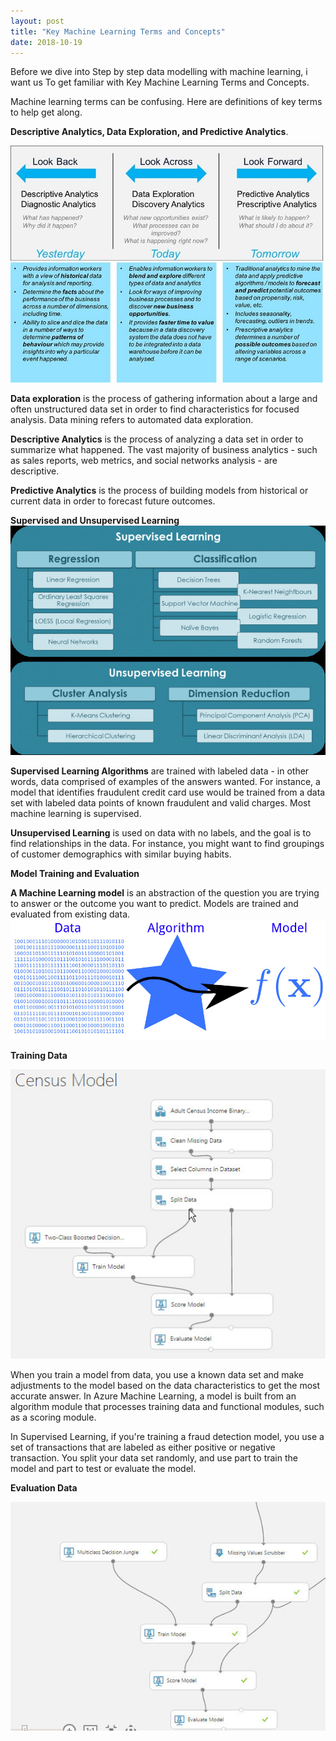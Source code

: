 ```yaml
---
layout: post
title: "Key Machine Learning Terms and Concepts"
date: 2018-10-19
---
```


Before we dive into Step by step data modelling with machine learning, i want us To get familiar with Key Machine Learning Terms and Concepts.

Machine learning terms can be confusing. Here are definitions of key terms to help get along.

**Descriptive Analytics, Data Exploration, and Predictive Analytics**.

![](/images/des%20exp%20pre.jpg "Descriptive Analytics, Data Exploration, and Predictive Analytics")

**Data exploration** is the process of gathering information about a large and often unstructured data set in order to find characteristics for focused analysis. Data mining refers to automated data exploration.

**Descriptive Analytics** is the process of analyzing a data set in order to summarize what happened. The vast majority of business analytics - such as sales reports, web metrics, and social networks analysis - are descriptive.

**Predictive Analytics** is the process of building models from historical or current data in order to forecast future outcomes.

**Supervised and Unsupervised Learning**
![alt text](/images/supervise.jpg "Supervised and Unsupervised Learning")

**Supervised Learning Algorithms** are trained with labeled data - in other words, data comprised of examples of the answers wanted. For instance, a model that identifies fraudulent credit card use would be trained from a data set with labeled data points of known fraudulent and valid charges. Most machine learning is supervised.

**Unsupervised Learning** is used on data with no labels, and the goal is to find relationships in the data. For instance, you might want to find groupings of customer demographics with similar buying habits.

**Model Training and Evaluation**

**A Machine Learning model** is an abstraction of the question you are trying to answer or the outcome you want to predict. Models are trained and evaluated from existing data.
![alt text](/images/a%20machine%20learning%20model.jpg "A Machine Learning model")

**Training Data**

![alt text](/images/training%20data.jpg "Training Data")

When you train a model from data, you use a known data set and make adjustments to the model based on the data characteristics to get the most accurate answer. In Azure Machine Learning, a model is built from an algorithm module that processes training data and functional modules, such as a scoring module.

In Supervised Learning, if you're training a fraud detection model, you use a set of transactions that are labeled as either positive or negative transaction. You split your data set randomly, and use part to train the model and part to test or evaluate the model.

**Evaluation Data**

![alt text](/images/evaluation%20data.jpg "Evaluation")
